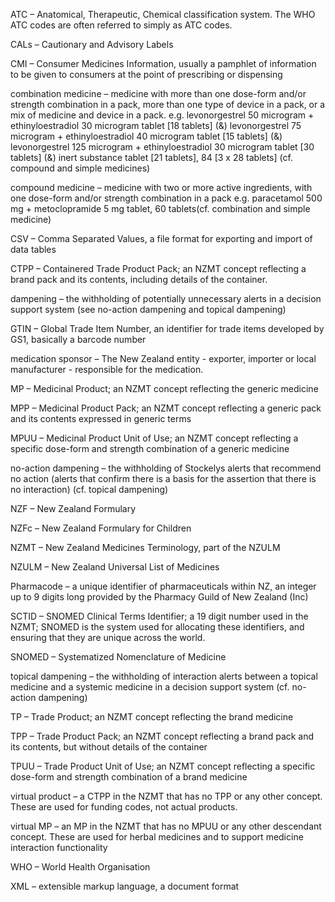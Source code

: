 ATC  –  Anatomical, Therapeutic, Chemical classification system. The WHO ATC codes are often referred to simply as ATC codes.

CALs – Cautionary and Advisory Labels

CMI – Consumer Medicines Information, usually a pamphlet of information to be given to consumers at the point of prescribing or dispensing

combination medicine – medicine with more than one dose-form and/or strength combination in a pack, more than one type of device in a pack, or a mix of medicine and device in a pack. e.g. levonorgestrel 50 microgram + ethinyloestradiol 30 microgram tablet [18 tablets] (&) levonorgestrel 75 microgram + ethinyloestradiol 40 microgram tablet [15 tablets] (&) levonorgestrel 125 microgram + ethinyloestradiol 30 microgram tablet [30 tablets] (&) inert substance tablet [21 tablets], 84 [3 x 28 tablets] (cf. compound and simple medicines)

compound medicine – medicine with two or more active ingredients, with one dose-form and/or strength combination in a pack e.g. paracetamol 500 mg + metoclopramide 5 mg tablet, 60 tablets(cf. combination and simple medicine)

CSV – Comma Separated Values, a file format for exporting and import of data tables

CTPP – Containered Trade Product Pack; an NZMT concept reflecting a brand pack and its contents, including details of the container.

dampening – the withholding of potentially unnecessary alerts in a decision support system (see no-action dampening and topical dampening)

GTIN – Global Trade Item Number, an identifier for trade items developed by GS1, basically a barcode number

medication sponsor – The New Zealand entity - exporter, importer or local manufacturer - responsible for the medication.

MP – Medicinal Product; an NZMT concept reflecting the generic medicine

MPP – Medicinal Product Pack; an NZMT concept reflecting a generic pack and its contents expressed in generic terms

MPUU – Medicinal Product Unit of Use; an NZMT concept reflecting a specific dose-form and strength combination of a generic medicine

no-action dampening – the withholding of Stockelys alerts that recommend no action (alerts that confirm there is a basis for the assertion that there is no interaction) (cf. topical dampening)

NZF – New Zealand Formulary

NZFc – New Zealand Formulary for Children

NZMT – New Zealand Medicines Terminology, part of the NZULM

NZULM – New Zealand Universal List of Medicines

Pharmacode – a unique identifier of pharmaceuticals within NZ, an integer up to 9 digits long provided by the Pharmacy Guild of New Zealand (Inc)

SCTID – SNOMED Clinical Terms Identifier; a 19 digit number used in the NZMT; SNOMED is the system used for allocating these identifiers, and ensuring that they are unique across the world.

SNOMED – Systematized Nomenclature of Medicine

topical dampening – the withholding of interaction alerts between a topical medicine and a systemic medicine in a decision support system (cf. no-action dampening)

TP – Trade Product; an NZMT concept reflecting the brand medicine

TPP – Trade Product Pack; an NZMT concept reflecting a brand pack and its contents, but without details of the container

TPUU – Trade Product Unit of Use; an NZMT concept reflecting a specific dose-form and strength combination of a brand medicine

virtual product – a CTPP in the NZMT that has no TPP or any other concept. These are used for funding codes, not actual products.

virtual MP – an MP in the NZMT that has no MPUU or any other descendant concept. These are used for herbal medicines and to support medicine interaction functionality

WHO – World Health Organisation

XML – extensible markup language, a document format
